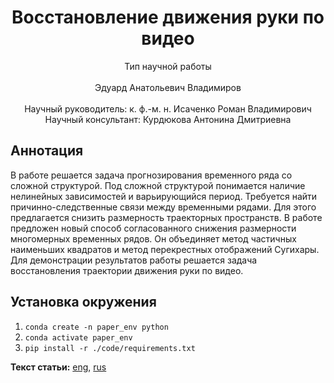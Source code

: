 <div align="center">
  <H1>
    Восстановление движения руки по видео
  </H1>
  Тип научной работы<br><br>
  Эдуард Анатольевич Владимиров
</div><br>
<div align="center">
  Научный руководитель: к. ф.-м. н. Исаченко Роман Владимирович <br>
  Научный консультант: Курдюкова Антонина Дмитриевна
</div>

## Аннотация
В работе решается задача прогнозирования временного ряда со сложной структурой. Под сложной структурой понимается наличие нелинейных зависимостей и варьирующийся период. Требуется найти причинно-следственные связи между временными рядами. Для этого предлагается снизить размерность траекторных пространств. В работе предложен новый способ согласованного снижения размерности многомерных временных рядов. Он объединяет метод частичных наименьших квадратов и метод перекрестных отображений Сугихары. Для демонстрации результатов работы решается задача восстановления траектории движения руки по видео.

## Установка окружения
1. `conda create -n paper_env python`
2. `conda activate paper_env`
3. `pip install -r ./code/requirements.txt`

**Текст статьи:** [eng](https://github.com/intsystems/2022-Project-90/blob/main/eng_paper/Vladimirov2022RestoringHandMovementENG.pdf), [rus](https://github.com/intsystems/2022-Project-90/blob/main/paper/Vladimirov2022RestoringHandMovement.pdf)

